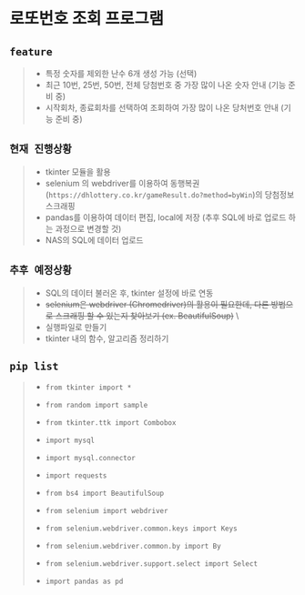 # 로또번호 조회 프로그램

## `feature`
> - 특정 숫자를 제외한 난수 6개 생성 가능 (선택)
> - 최근 10번, 25번, 50번, 전체 당첨번호 중 가장 많이 나온 숫자 안내 (기능 준비 중)
> - 시작회차, 종료회차를 선택하여 조회하여 가장 많이 나온 당처번호 안내 (기능 준비 중)

## `현재 진행상황`
> - tkinter 모듈을 활용
> - selenium 의 webdriver를 이용하여 동행복권(`https://dhlottery.co.kr/gameResult.do?method=byWin`)의 당첨정보 스크래핑
> - pandas를 이용하여 데이터 편집, local에 저장 (추후 SQL에 바로 업로드 하는 과정으로 변경할 것)
> - NAS의 SQL에 데이터 업로드 

## `추후 예정상황`
> - SQL의 데이터 불러온 후, tkinter 설정에 바로 연동
> - ~~selenium은 webdriver (Chromedriver)의 활용이 필요한데, 다른 방법으로 스크래핑 할 수 있는지 찾아보기 (ex. BeautifulSoup)~~ \
> - 실행파일로 만들기
> - tkinter 내의 함수, 알고리즘 정리하기


## `pip list`
> - `from tkinter import *`
> - `from random import sample`
> - `from tkinter.ttk import Combobox`
> 
> - `import mysql`
> - `import mysql.connector`
>
> - `import requests`
> - `from bs4 import BeautifulSoup`
> - `from selenium import webdriver`
> - `from selenium.webdriver.common.keys import Keys`
> - `from selenium.webdriver.common.by import By`
> - `from selenium.webdriver.support.select import Select`
> - `import pandas as pd`
